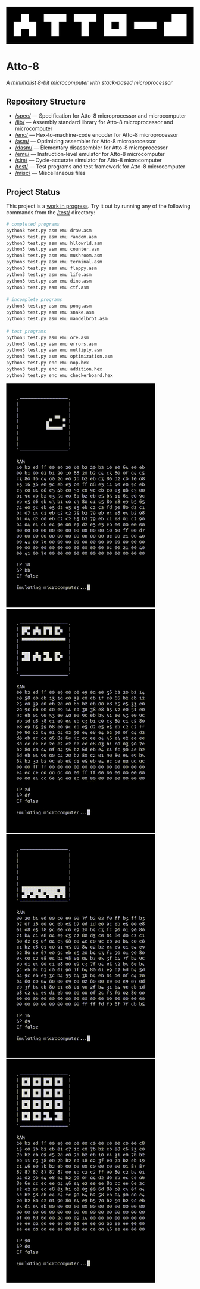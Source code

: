 ![Atto-8 Banner](misc/assets/banner.png)

# Atto-8

_A minimalist 8-bit microcomputer with stack-based microprocessor_

## Repository Structure

- [/spec/](spec/) &mdash; Specification for Atto-8 microprocessor and microcomputer
- [/lib/](lib/) &mdash; Assembly standard library for Atto-8 microprocessor and microcomputer
- [/enc/](enc/) &mdash; Hex-to-machine-code encoder for Atto-8 microprocessor
- [/asm/](asm/) &mdash; Optimizing assembler for Atto-8 microprocessor
- [/dasm/](dasm/) &mdash; Elementary disassembler for Atto-8 microprocessor
- [/emu/](emu/) &mdash; Instruction-level emulator for Atto-8 microcomputer
- [/sim/](sim/) &mdash; Cycle-accurate simulator for Atto-8 microcomputer
- [/test/](test/) &mdash; Test programs and test framework for Atto-8 microcomputer
- [/misc/](misc/) &mdash; Miscellaneous files

## Project Status

This project is a [work in progress](TODO.md). Try it out by running any of the following commands from the [/test/](test/) directory:

```bash
# completed programs
python3 test.py asm emu draw.asm
python3 test.py asm emu random.asm
python3 test.py asm emu hllowrld.asm
python3 test.py asm emu counter.asm
python3 test.py asm emu mushroom.asm
python3 test.py asm emu terminal.asm
python3 test.py asm emu flappy.asm
python3 test.py asm emu life.asm
python3 test.py asm emu dino.asm
python3 test.py asm emu ctf.asm

# incomplete programs
python3 test.py asm emu pong.asm
python3 test.py asm emu snake.asm
python3 test.py asm emu mandelbrot.asm

# test programs
python3 test.py asm emu ore.asm
python3 test.py asm emu errors.asm
python3 test.py asm emu multiply.asm
python3 test.py asm emu optimization.asm
python3 test.py enc emu nop.hex
python3 test.py enc emu addition.hex
python3 test.py enc emu checkerboard.hex
```

![Game of Life Demo](misc/assets/life.gif) ![Random Number Generator Demo](misc/assets/random.gif) ![Flappy Bird Demo](misc/assets/flappy.gif) ![Infinite Counter Demo](misc/assets/counter.gif)
